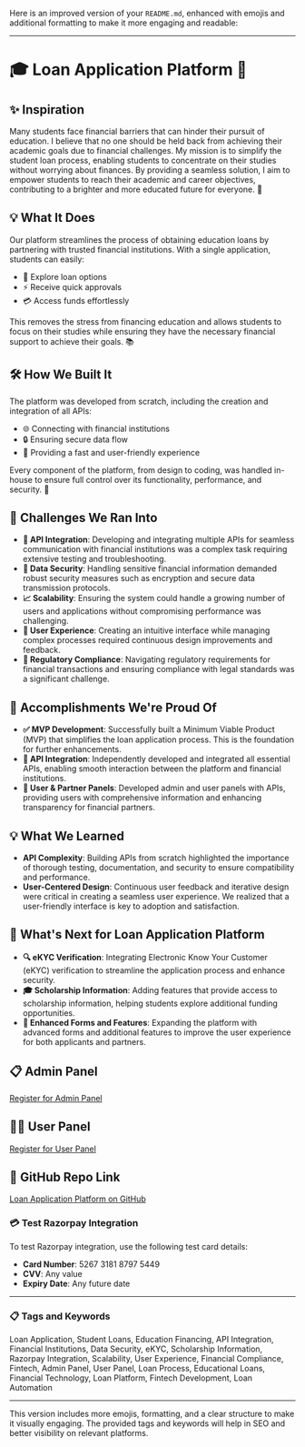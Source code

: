 Here is an improved version of your `README.md`, enhanced with emojis and additional formatting to make it more engaging and readable:

---

# 🎓 Loan Application Platform 💸

## ✨ Inspiration
Many students face financial barriers that can hinder their pursuit of education. I believe that no one should be held back from achieving their academic goals due to financial challenges. My mission is to simplify the student loan process, enabling students to concentrate on their studies without worrying about finances. By providing a seamless solution, I aim to empower students to reach their academic and career objectives, contributing to a brighter and more educated future for everyone. 🌟

## 💡 What It Does
Our platform streamlines the process of obtaining education loans by partnering with trusted financial institutions. With a single application, students can easily:
- 💼 Explore loan options
- ⚡ Receive quick approvals
- 💳 Access funds effortlessly

This removes the stress from financing education and allows students to focus on their studies while ensuring they have the necessary financial support to achieve their goals. 📚

## 🛠️ How We Built It
The platform was developed from scratch, including the creation and integration of all APIs:
- 🌐 Connecting with financial institutions
- 🔒 Ensuring secure data flow
- 🚀 Providing a fast and user-friendly experience

Every component of the platform, from design to coding, was handled in-house to ensure full control over its functionality, performance, and security. 🔧

## 🏃 Challenges We Ran Into
- **🔗 API Integration**: Developing and integrating multiple APIs for seamless communication with financial institutions was a complex task requiring extensive testing and troubleshooting.
- **🔐 Data Security**: Handling sensitive financial information demanded robust security measures such as encryption and secure data transmission protocols.
- **📈 Scalability**: Ensuring the system could handle a growing number of users and applications without compromising performance was challenging.
- **🎨 User Experience**: Creating an intuitive interface while managing complex processes required continuous design improvements and feedback.
- **📜 Regulatory Compliance**: Navigating regulatory requirements for financial transactions and ensuring compliance with legal standards was a significant challenge.

## 🎉 Accomplishments We're Proud Of
- **✅ MVP Development**: Successfully built a Minimum Viable Product (MVP) that simplifies the loan application process. This is the foundation for further enhancements.
- **🔗 API Integration**: Independently developed and integrated all essential APIs, enabling smooth interaction between the platform and financial institutions.
- **👥 User & Partner Panels**: Developed admin and user panels with APIs, providing users with comprehensive information and enhancing transparency for financial partners.

## 💡 What We Learned
- **API Complexity**: Building APIs from scratch highlighted the importance of thorough testing, documentation, and security to ensure compatibility and performance.
- **User-Centered Design**: Continuous user feedback and iterative design were critical in creating a seamless user experience. We realized that a user-friendly interface is key to adoption and satisfaction.

## 🚀 What's Next for Loan Application Platform
- **🔍 eKYC Verification**: Integrating Electronic Know Your Customer (eKYC) verification to streamline the application process and enhance security.
- **🎓 Scholarship Information**: Adding features that provide access to scholarship information, helping students explore additional funding opportunities.
- **📝 Enhanced Forms and Features**: Expanding the platform with advanced forms and additional features to improve the user experience for both applicants and partners.

## 📋 Admin Panel
[Register for Admin Panel](https://studynpay.com/user/register)

## 🧑‍🎓 User Panel
[Register for User Panel](https://studynpay.com/user/register)

## 📂 GitHub Repo Link
[Loan Application Platform on GitHub](https://github.com/IAmShivay/Loan-Aplication)

### 💳 Test Razorpay Integration
To test Razorpay integration, use the following test card details:
- **Card Number**: 5267 3181 8797 5449
- **CVV**: Any value
- **Expiry Date**: Any future date

---

### 📋 Tags and Keywords
Loan Application, Student Loans, Education Financing, API Integration, Financial Institutions, Data Security, eKYC, Scholarship Information, Razorpay Integration, Scalability, User Experience, Financial Compliance, Fintech, Admin Panel, User Panel, Loan Process, Educational Loans, Financial Technology, Loan Platform, Fintech Development, Loan Automation

---

This version includes more emojis, formatting, and a clear structure to make it visually engaging. The provided tags and keywords will help in SEO and better visibility on relevant platforms.
